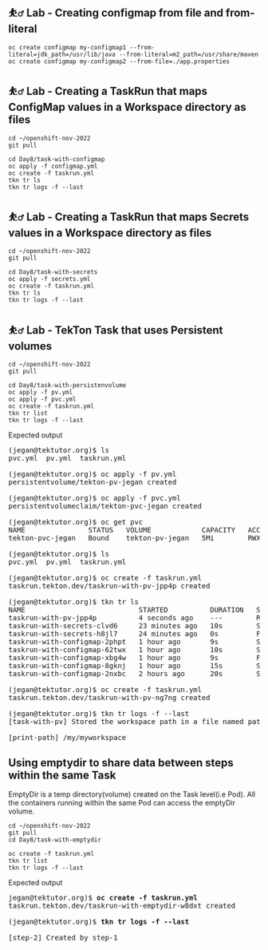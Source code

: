 ## ⛹️‍♂️ Lab - Creating configmap from file and from-literal
```
oc create configmap my-configmap1 --from-literal=jdk_path=/usr/lib/java --from-literal=m2_path=/usr/share/maven
oc create configmap my-configmap2 --from-file=./app.properties
```

## ⛹️‍♂️ Lab - Creating a TaskRun that maps ConfigMap values in a Workspace directory as files
```
cd ~/openshift-nov-2022
git pull

cd Day8/task-with-configmap
oc apply -f configmap.yml
oc create -f taskrun.yml
tkn tr ls
tkn tr logs -f --last
```

## ⛹️‍♂️ Lab - Creating a TaskRun that maps Secrets values in a Workspace directory as files
```
cd ~/openshift-nov-2022
git pull

cd Day8/task-with-secrets
oc apply -f secrets.yml
oc create -f taskrun.yml
tkn tr ls
tkn tr logs -f --last
```

## ⛹️‍♂️ Lab - TekTon Task that uses Persistent volumes
```
cd ~/openshift-nov-2022
git pull

cd Day8/task-with-persistenvolume
oc apply -f pv.yml
oc apply -f pvc.yml
oc create -f taskrun.yml
tkn tr list
tkn tr logs -f --last
```

Expected output
<pre>
(jegan@tektutor.org)$ ls
pvc.yml  pv.yml  taskrun.yml

(jegan@tektutor.org)$ oc apply -f pv.yml 
persistentvolume/tekton-pv-jegan created

(jegan@tektutor.org)$ oc apply -f pvc.yml 
persistentvolumeclaim/tekton-pvc-jegan created

(jegan@tektutor.org)$ oc get pvc
NAME               STATUS   VOLUME            CAPACITY   ACCESS MODES   STORAGECLASS   AGE
tekton-pvc-jegan   Bound    tekton-pv-jegan   5Mi        RWX                           5s

(jegan@tektutor.org)$ ls
pvc.yml  pv.yml  taskrun.yml

(jegan@tektutor.org)$ oc create -f taskrun.yml 
taskrun.tekton.dev/taskrun-with-pv-jpp4p created

(jegan@tektutor.org)$ tkn tr ls
NAME                           STARTED          DURATION   STATUS
taskrun-with-pv-jpp4p          4 seconds ago    ---        Running(Pending)
taskrun-with-secrets-clvd6     23 minutes ago   10s        Succeeded
taskrun-with-secrets-h8jl7     24 minutes ago   0s         Failed(TaskRunValidationFailed)
taskrun-with-configmap-2phpt   1 hour ago       9s         Succeeded
taskrun-with-configmap-62twx   1 hour ago       10s        Succeeded
taskrun-with-configmap-xbg4w   1 hour ago       9s         Failed
taskrun-with-configmap-8gknj   1 hour ago       15s        Succeeded
taskrun-with-configmap-2nxbc   2 hours ago      20s        Succeeded

(jegan@tektutor.org)$ oc create -f taskrun.yml 
taskrun.tekton.dev/taskrun-with-pv-ng7ng created

(jegan@tektutor.org)$ tkn tr logs -f --last
[task-with-pv] Stored the workspace path in a file named path.txt

[print-path] /my/myworkspace
</pre>

## Using emptydir to share data between steps within the same Task
EmptyDir is a temp directory(volume) created on the Task level(i.e Pod).
All the containers running within the same Pod can access the emptyDir volume.

```
cd ~/openshift-nov-2022
git pull
cd Day8/task-with-emptydir

oc create -f taskrun.yml
tkn tr list
tkn tr logs -f --last
```

Expected output
<pre>
jegan@tektutor.org)$ <b>oc create -f taskrun.yml</b>
taskrun.tekton.dev/taskrun-with-emptydir-w8dxt created

(jegan@tektutor.org)$ <b>tkn tr logs -f --last</b>

[step-2] Created by step-1
</pre>
